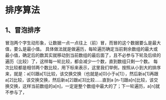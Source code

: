 # 排序算法
## 1、冒泡排序
冒泡两个字生动形象，让数据一点一点往上（前）冒，而冒的这个数据要么是最大值，要么是最小值。
具体做法就是做遍历，每轮遍历确定当前剩余数组的最大或最小值，确定后的数其实就移动到当前数组的最后面了，且不必参与下轮及后续的遍历（比较）了，这样每一轮比较，都会减少一个数，直到数组只剩一个数。
每次比较都是相邻两个数比较，用下标来表示，这里我们举例，按照从小到大的排序来，就是：a[0]跟a[1]比较，该交换交换（也就是a[0]小于a[1]），然后新a[1]再跟a[2]比较，该交换交换，然后新a[2]跟a[3]比较……直到a
[n-1]跟a[n]比较，该交换交换，这样当前数组的a[n]，一定是整个数组中最大的了；下一轮遍历，a[n]就不参与了，
